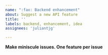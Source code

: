 ```yaml
---
name: ":fax: Backend enhancement"
about: Suggest a new API feature
title: ''
labels: backend, enhancement, idea
assignees: 'juliantjg'

---
```


**Make miniscule issues. One feature per issue**
